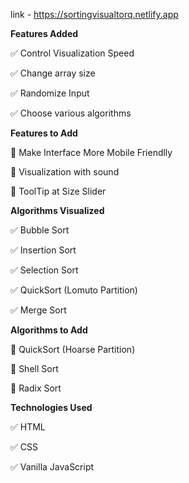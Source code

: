 link - https://sortingvisualtorq.netlify.app


**Features Added**

✅ Control Visualization Speed

✅ Change array size

✅ Randomize Input

✅ Choose various algorithms

**Features to Add**

🔧 Make Interface More Mobile Friendlly

🔧 Visualization with sound

🔧 ToolTip at Size Slider

**Algorithms Visualized**

✅ Bubble Sort

✅ Insertion Sort

✅ Selection Sort

✅ QuickSort (Lomuto Partition)

✅ Merge Sort

**Algorithms to Add**

🔧 QuickSort (Hoarse Partition)

🔧 Shell Sort

🔧 Radix Sort

**Technologies Used**

✅ HTML

✅ CSS

✅ Vanilla JavaScript

